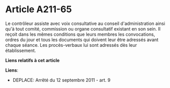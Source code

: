 # Article A211-65

Le contrôleur assiste avec voix consultative au conseil d'administration ainsi qu'à tout comité, commission ou organe
consultatif existant en son sein. Il reçoit dans les mêmes conditions que leurs membres les convocations, ordres du jour et
tous les documents qui doivent leur être adressés avant chaque séance. Les procès-verbaux lui sont adressés dès leur
établissement.

**Liens relatifs à cet article**

**Liens**:

  - DEPLACE: Arrêté du 12 septembre 2011 - art. 9
